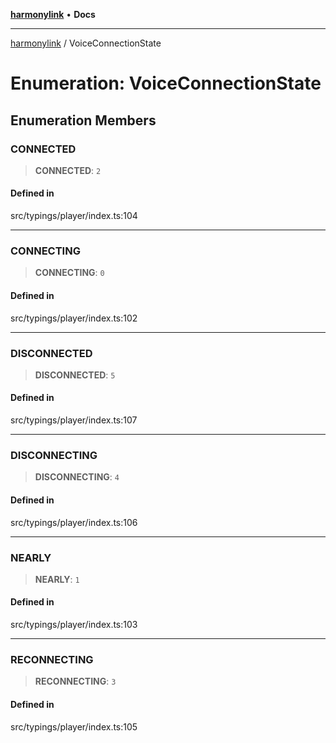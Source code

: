 [**harmonylink**](../README.md) • **Docs**

***

[harmonylink](../globals.md) / VoiceConnectionState

# Enumeration: VoiceConnectionState

## Enumeration Members

### CONNECTED

> **CONNECTED**: `2`

#### Defined in

src/typings/player/index.ts:104

***

### CONNECTING

> **CONNECTING**: `0`

#### Defined in

src/typings/player/index.ts:102

***

### DISCONNECTED

> **DISCONNECTED**: `5`

#### Defined in

src/typings/player/index.ts:107

***

### DISCONNECTING

> **DISCONNECTING**: `4`

#### Defined in

src/typings/player/index.ts:106

***

### NEARLY

> **NEARLY**: `1`

#### Defined in

src/typings/player/index.ts:103

***

### RECONNECTING

> **RECONNECTING**: `3`

#### Defined in

src/typings/player/index.ts:105
